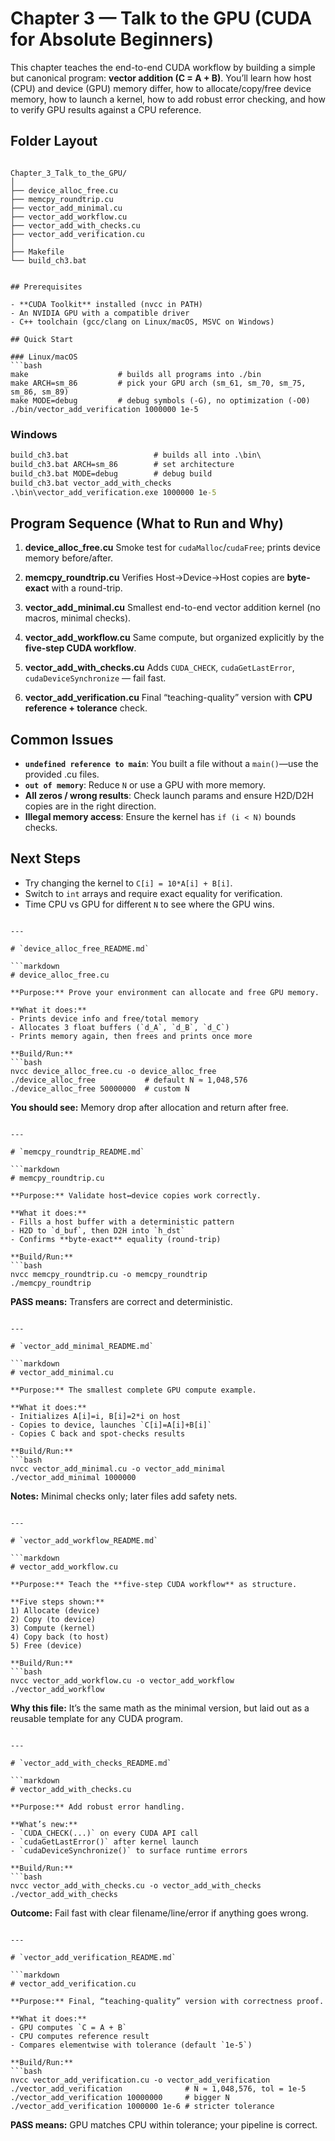 # Chapter 3 — Talk to the GPU (CUDA for Absolute Beginners)

This chapter teaches the end-to-end CUDA workflow by building a simple but canonical program: **vector addition (C = A + B)**. You’ll learn how host (CPU) and device (GPU) memory differ, how to allocate/copy/free device memory, how to launch a kernel, how to add robust error checking, and how to verify GPU results against a CPU reference.

## Folder Layout

```

Chapter_3_Talk_to_the_GPU/
│
├── device_alloc_free.cu
├── memcpy_roundtrip.cu
├── vector_add_minimal.cu
├── vector_add_workflow.cu
├── vector_add_with_checks.cu
├── vector_add_verification.cu
│
├── Makefile
└── build_ch3.bat


## Prerequisites

- **CUDA Toolkit** installed (nvcc in PATH)
- An NVIDIA GPU with a compatible driver
- C++ toolchain (gcc/clang on Linux/macOS, MSVC on Windows)

## Quick Start

### Linux/macOS
```bash
make                    # builds all programs into ./bin
make ARCH=sm_86         # pick your GPU arch (sm_61, sm_70, sm_75, sm_86, sm_89)
make MODE=debug         # debug symbols (-G), no optimization (-O0)
./bin/vector_add_verification 1000000 1e-5
````

### Windows

```bat
build_ch3.bat                   # builds all into .\bin\
build_ch3.bat ARCH=sm_86        # set architecture
build_ch3.bat MODE=debug        # debug build
build_ch3.bat vector_add_with_checks
.\bin\vector_add_verification.exe 1000000 1e-5
```

## Program Sequence (What to Run and Why)

1. **device_alloc_free.cu**
   Smoke test for `cudaMalloc`/`cudaFree`; prints device memory before/after.

2. **memcpy_roundtrip.cu**
   Verifies Host→Device→Host copies are **byte-exact** with a round-trip.

3. **vector_add_minimal.cu**
   Smallest end-to-end vector addition kernel (no macros, minimal checks).

4. **vector_add_workflow.cu**
   Same compute, but organized explicitly by the **five-step CUDA workflow**.

5. **vector_add_with_checks.cu**
   Adds `CUDA_CHECK`, `cudaGetLastError`, `cudaDeviceSynchronize` — fail fast.

6. **vector_add_verification.cu**
   Final “teaching-quality” version with **CPU reference + tolerance** check.

## Common Issues

* **`undefined reference to main`**: You built a file without a `main()`—use the provided .cu files.
* **`out of memory`**: Reduce `N` or use a GPU with more memory.
* **All zeros / wrong results**: Check launch params and ensure H2D/D2H copies are in the right direction.
* **Illegal memory access**: Ensure the kernel has `if (i < N)` bounds checks.

## Next Steps

* Try changing the kernel to `C[i] = 10*A[i] + B[i]`.
* Switch to `int` arrays and require exact equality for verification.
* Time CPU vs GPU for different `N` to see where the GPU wins.

````

---

# `device_alloc_free_README.md`

```markdown
# device_alloc_free.cu

**Purpose:** Prove your environment can allocate and free GPU memory.

**What it does:**
- Prints device info and free/total memory
- Allocates 3 float buffers (`d_A`, `d_B`, `d_C`)
- Prints memory again, then frees and prints once more

**Build/Run:**
```bash
nvcc device_alloc_free.cu -o device_alloc_free
./device_alloc_free           # default N ≈ 1,048,576
./device_alloc_free 50000000  # custom N
````

**You should see:** Memory drop after allocation and return after free.

````

---

# `memcpy_roundtrip_README.md`

```markdown
# memcpy_roundtrip.cu

**Purpose:** Validate host↔device copies work correctly.

**What it does:**
- Fills a host buffer with a deterministic pattern
- H2D to `d_buf`, then D2H into `h_dst`
- Confirms **byte-exact** equality (round-trip)

**Build/Run:**
```bash
nvcc memcpy_roundtrip.cu -o memcpy_roundtrip
./memcpy_roundtrip
````

**PASS means:** Transfers are correct and deterministic.

````

---

# `vector_add_minimal_README.md`

```markdown
# vector_add_minimal.cu

**Purpose:** The smallest complete GPU compute example.

**What it does:**
- Initializes A[i]=i, B[i]=2*i on host
- Copies to device, launches `C[i]=A[i]+B[i]`
- Copies C back and spot-checks results

**Build/Run:**
```bash
nvcc vector_add_minimal.cu -o vector_add_minimal
./vector_add_minimal 1000000
````

**Notes:** Minimal checks only; later files add safety nets.

````

---

# `vector_add_workflow_README.md`

```markdown
# vector_add_workflow.cu

**Purpose:** Teach the **five-step CUDA workflow** as structure.

**Five steps shown:**
1) Allocate (device)  
2) Copy (to device)  
3) Compute (kernel)  
4) Copy back (to host)  
5) Free (device)

**Build/Run:**
```bash
nvcc vector_add_workflow.cu -o vector_add_workflow
./vector_add_workflow
````

**Why this file:** It’s the same math as the minimal version, but laid out as a reusable template for any CUDA program.

````

---

# `vector_add_with_checks_README.md`

```markdown
# vector_add_with_checks.cu

**Purpose:** Add robust error handling.

**What’s new:**
- `CUDA_CHECK(...)` on every CUDA API call
- `cudaGetLastError()` after kernel launch
- `cudaDeviceSynchronize()` to surface runtime errors

**Build/Run:**
```bash
nvcc vector_add_with_checks.cu -o vector_add_with_checks
./vector_add_with_checks
````

**Outcome:** Fail fast with clear filename/line/error if anything goes wrong.

````

---

# `vector_add_verification_README.md`

```markdown
# vector_add_verification.cu

**Purpose:** Final, “teaching-quality” version with correctness proof.

**What it does:**
- GPU computes `C = A + B`
- CPU computes reference result
- Compares elementwise with tolerance (default `1e-5`)

**Build/Run:**
```bash
nvcc vector_add_verification.cu -o vector_add_verification
./vector_add_verification              # N ≈ 1,048,576, tol = 1e-5
./vector_add_verification 10000000     # bigger N
./vector_add_verification 1000000 1e-6 # stricter tolerance
````

**PASS means:** GPU matches CPU within tolerance; your pipeline is correct.

